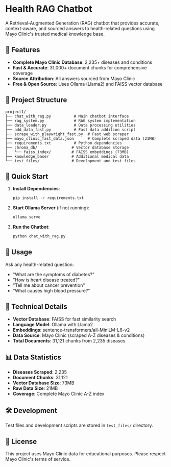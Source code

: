 # Health RAG Chatbot

A Retrieval-Augmented Generation (RAG) chatbot that provides accurate, context-aware, and sourced answers to health-related questions using Mayo Clinic's trusted medical knowledge base.

## 🏥 Features

- **Complete Mayo Clinic Database**: 2,235+ diseases and conditions
- **Fast & Accurate**: 31,000+ document chunks for comprehensive coverage
- **Source Attribution**: All answers sourced from Mayo Clinic
- **Free & Open Source**: Uses Ollama (Llama2) and FAISS vector database

## 📁 Project Structure

```
project1/
├── chat_with_rag.py          # Main chatbot interface
├── rag_system.py             # RAG system implementation
├── data_loader.py            # Data processing utilities
├── add_data_fast.py          # Fast data addition script
├── scrape_with_playwright_fast.py  # Fast web scraper
├── mayo_clinic_fast_data.json      # Complete scraped data (21MB)
├── requirements.txt          # Python dependencies
├── chroma_db/               # Vector database storage
│   └── faiss_index/         # FAISS embeddings (73MB)
├── knowledge_base/          # Additional medical data
└── test_files/              # Development and test files
```

## 🚀 Quick Start

1. **Install Dependencies**:
   ```bash
   pip install -r requirements.txt
   ```

2. **Start Ollama Server** (if not running):
   ```bash
   ollama serve
   ```

3. **Run the Chatbot**:
   ```bash
   python chat_with_rag.py
   ```

## 💬 Usage

Ask any health-related question:
- "What are the symptoms of diabetes?"
- "How is heart disease treated?"
- "Tell me about cancer prevention"
- "What causes high blood pressure?"

## 🔧 Technical Details

- **Vector Database**: FAISS for fast similarity search
- **Language Model**: Ollama with Llama2
- **Embeddings**: sentence-transformers/all-MiniLM-L6-v2
- **Data Source**: Mayo Clinic (scraped A-Z diseases & conditions)
- **Total Documents**: 31,121 chunks from 2,235 diseases

## 📊 Data Statistics

- **Diseases Scraped**: 2,235
- **Document Chunks**: 31,121
- **Vector Database Size**: 73MB
- **Raw Data Size**: 21MB
- **Coverage**: Complete Mayo Clinic A-Z index

## 🛠️ Development

Test files and development scripts are stored in `test_files/` directory.

## 📝 License

This project uses Mayo Clinic data for educational purposes. Please respect Mayo Clinic's terms of service. 
